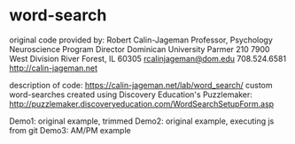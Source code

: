 # word-search

original code provided by:
  Robert Calin-Jageman
  Professor, Psychology
  Neuroscience Program Director
  Dominican University
  Parmer 210
  7900 West Division
  River Forest, IL 60305
  rcalinjageman@dom.edu
  708.524.6581
  http://calin-jageman.net

description of code: https://calin-jageman.net/lab/word_search/
custom word-searches created using Discovery Education's Puzzlemaker: http://puzzlemaker.discoveryeducation.com/WordSearchSetupForm.asp

Demo1: original example, trimmed
Demo2: original example, executing js from git
Demo3: AM/PM example
